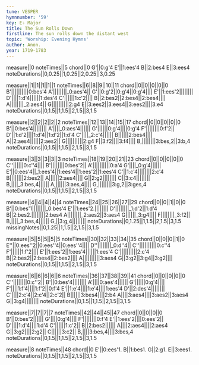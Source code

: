 ```yaml
---
tune: VESPER
hymnnumber: '59'
key: E♭ Major
title: The Sun Rolls Down
firstline: The sun rolls down the distant west
topic: 'Worship: Evening Hymns'
author: Anon.
year: 1719-1783
---
```

measure||0
noteTimes||5
chord||0
G'||0:g'4
E'||1:ees'4
B||2:bes4
E||3:ees4
noteDurations||0,0.25||1,0.25||2,0.25||3,0.25

measure||1||1||1||1||1
noteTimes||6||8||9||10||11
chord||0||0||0||0||0
B'||||||||||0:bes'4
A'||||||||_0:aes'4||
G'||0:g'2||0:g'4||0:g'4||||
E'||1:ees'2||||||||
D'||||1:d'4||||||1:des'4
C'||||||1:c'2||||
B||2:bes2||2:bes4||2:bes4||||
A||||||||_2:aes4||
G||||||||||2:g4
E||3:ees2||3:ees4||3:ees2||||3:e4
noteDurations||0,1.5||1,1.5||2,1.5||3,1.5

measure||2||2||2||2||2
noteTimes||12||13||14||15||17
chord||0||0||0||0||0
B'||0:bes'4||||||||
A'||||_0:aes'4||||||
G'||||||0:g'4||||0:g'4
F'||||||||0:f'2||
D'||1:d'2||||1:d'4||1:d'2||1:d'4
C'||||_2:c'4||||||
B||||||2:bes4||||
A||2:aes4||||||2:aes2||
G||||||||||2:g4
F||3:f2||||3:f4||||
B,||||||||3:bes,2||3:b,4
noteDurations||0,1.5||1,1.5||2,1.5||3,1.5

measure||3||3||3||3||3
noteTimes||18||19||20||21||23
chord||0||0||0||0||0
C''||||||0:c''4||||
B'||||||||0:bes'2||
A'||||||||||0:a'4
G'||||_0:g'4||||||
E'||0:ees'4||_1:ees'4||1:ees'4||1:ees'2||1:ees'4
C'||1:c'4||||||||2:c'4
B||||||||2:bes2||
A||||||2:aes4||||
G||2:g2||||||||
C||3:c4||||||||
B,||||_3:bes,4||||||
A,||||||3:aes,4||||
G,||||||||3:g,2||3:ges,4
noteDurations||0,1.5||1,1.5||2,1.5||3,1.5

measure||4||4||4||4||4
noteTimes||24||25||26||27||29
chord||0||0||1||0||0
B'||0:bes'1||||||||_0:bes'4
E'||1:ees'2.||||||||
D'||||||||_1:d'2||1:d'4
B||2:bes2.||||||||2:bes4
A||||||||_2:aes2||3:aes4
G||||||_3:g4||||
F||||||||_3:f2||
B,||||_3:bes,4||||||
G,||3:g,4||||||||
noteDurations||0,1.25||1,1.5||2,1.5||3,1.5
missingNotes||0,1.25||1,1.5||2,1.5||3,1.5

measure||5||5||5||5||5
noteTimes||30||32||33||34||35
chord||0||0||0||1||0
E''||0:ees''2||0:ees''4||0:ees''4||||
D''||||||||_0:d''4||
C''||||||||||0:c''4
F'||||||1:f'2||||
E'||1:ees'2||1:ees'4||||||1:ees'4
C'||||||||||2:c'4
B||2:bes2||2:bes4||2:bes2||||
A||||||||||3:aes4
G||3:g2||3:g4||3:g2||||
noteDurations||0,1.5||1,1.5||2,1.5||3,1.5

measure||6||6||6||6||6
noteTimes||36||37||38||39||41
chord||0||0||0||0||0
C''||||||||0:c''2||
B'||0:bes'4||||||||
A'||||0:aes'4||||||
G'||||||0:g'4||||
F'||||1:f'4||||1:f'2||0:f'4
E'||1:e'4||||1:e'4||||1:ees'4
D'||2:des'4||||||||
C'||||2:c'4||2:c'4||2:c'2||
B||||||3:bes4||||2:b4
A||||3:aes4||||3:aes2||3:aes4
G||3:g4||||||||
noteDurations||0,1.5||1,1.5||2,1.5||3,1.5

measure||7||7||7||7
noteTimes||42||44||45||47
chord||0||0||0||0
B'||0:bes'2||||||
G'||||0:g'4||||
F'||||||||0:f'4
E'||1:ees'2||||0:ees'2||
D'||||1:d'4||||1:d'4
C'||||||1:c'2||
B||2:bes2||||||
A||||2:aes4||||2:aes4
G||3:g2||||2:g2||
C||||||3:c2||
B,||||3:bes,4||||3:bes,4
noteDurations||0,1.5||1,1.5||2,1.5||3,1.5

measure||8
noteTimes||48
chord||0
E'||0:ees'1.
B||1:bes1.
G||2:g1.
E||3:ees1.
noteDurations||0,1.5||1,1.5||2,1.5||3,1.5

